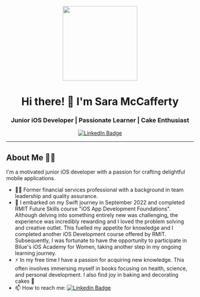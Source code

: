 <div align="center">
  <img src="https://media.giphy.com/media/vUxZg4gUVf9Ep7IJ4u/giphy.gif" width="200"/>
</div>
<div align="center">

# Hi there! 👋 I'm Sara McCafferty
### Junior iOS Developer | Passionate Learner | Cake Enthusiast
<div align="center">
  <a href="https://www.linkedin.com/in/sara-k-mccafferty/">
    <img src="https://img.shields.io/badge/LinkedIn-blue?style=for-the-badge&logo=linkedin&logoColor=white" alt="LinkedIn Badge"/>
  </a>
</div>

---
<div align="left">

## About Me :woman_technologist:
I'm a motivated junior iOS developer with a passion for crafting delightful mobile applications.

- :woman_office_worker: Former financial services professional with a background in team leadership and quality assurance.
- :seedling: I embarked on my Swift journey in September 2022 and completed RMIT Future Skills course "iOS App Development Foundations". Although delving into something entirely new was challenging, the experience was incredibly rewarding and I loved the problem solving and creative outlet. This fuelled my appetite for knowledge and I completed another iOS Development course offered by RMIT. Subsequently, I was fortunate to have the opportunity to participate in Bilue's iOS Academy for Women, taking another step in my ongoing learning journey.
- :zap: In my free time I have a passion for acquiring new knowledge. This often involves immersing myself in books focusing on health, science, and personal development. I also find joy in baking and decorating cakes 🧁
- :mailbox: How to reach me: [![Linkedin Badge](https://img.shields.io/badge/-SaraMcCafferty-blue?style=flat&logo=Linkedin&logoColor=white)]("https://www.linkedin.com/in/sara-k-mccafferty/")
<!--
**saramccafferty/saramccafferty** is a ✨ _special_ ✨ repository because its `README.md` (this file) appears on your GitHub profile.

Here are some ideas to get you started:

- 👯 I’m looking to collaborate on ...
- 🤔 I’m looking for help with ...
- 💬 Ask me about ...
- 📫 How to reach me: ...
- 😄 Pronouns: ...
- ⚡ Fun fact: ...
-->
